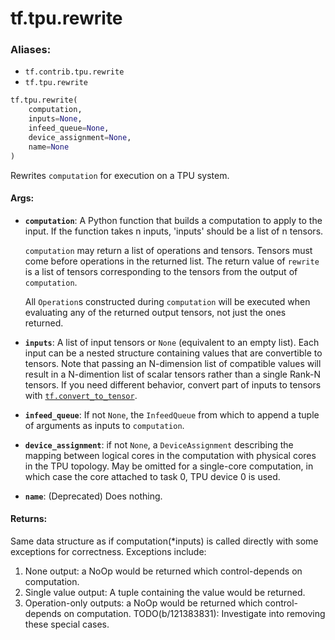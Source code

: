 <div itemscope itemtype="http://developers.google.com/ReferenceObject">
<meta itemprop="name" content="tf.tpu.rewrite" />
<meta itemprop="path" content="Stable" />
</div>

# tf.tpu.rewrite

### Aliases:

* `tf.contrib.tpu.rewrite`
* `tf.tpu.rewrite`

``` python
tf.tpu.rewrite(
    computation,
    inputs=None,
    infeed_queue=None,
    device_assignment=None,
    name=None
)
```

Rewrites `computation` for execution on a TPU system.

#### Args:

* <b>`computation`</b>: A Python function that builds a computation to apply to the
    input. If the function takes n inputs, 'inputs' should be a list of n
    tensors.

    `computation` may return a list of operations and tensors. Tensors must
    come before operations in the returned list.  The return value of
    `rewrite` is a list of tensors corresponding to the tensors from the
    output of `computation`.

    All `Operation`s constructed during `computation` will be executed when
    evaluating any of the returned output tensors, not just the ones returned.
* <b>`inputs`</b>: A list of input tensors or `None` (equivalent to an empty list).
    Each input can be a nested structure containing values that are
    convertible to tensors. Note that passing an N-dimension list of
    compatible values will result in a N-dimention list of scalar tensors
    rather than a single Rank-N tensors. If you need different behavior,
    convert part of inputs to tensors with <a href="../../tf/convert_to_tensor.md"><code>tf.convert_to_tensor</code></a>.
* <b>`infeed_queue`</b>: If not `None`, the `InfeedQueue` from which to append a tuple
    of arguments as inputs to `computation`.
* <b>`device_assignment`</b>: if not `None`, a `DeviceAssignment` describing the
    mapping between logical cores in the computation with physical cores in
    the TPU topology. May be omitted for a single-core computation, in which
    case the core attached to task 0, TPU device 0 is used.
* <b>`name`</b>: (Deprecated) Does nothing.

#### Returns:

Same data structure as if computation(*inputs) is called directly with some
exceptions for correctness. Exceptions include:
  1) None output: a NoOp would be returned which control-depends on
     computation.
  2) Single value output: A tuple containing the value would be returned.
  3) Operation-only outputs: a NoOp would be returned which
     control-depends on computation.
  TODO(b/121383831): Investigate into removing these special cases.